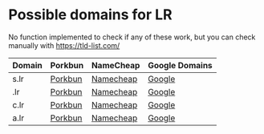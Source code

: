 # Possible domains for LR

No function implemented to check if any of these work, but you can check manually with https://tld-list.com/

| Domain | Porkbun | NameCheap | Google Domains |
|---|---|---|---|
| s.lr | [Porkbun](https://porkbun.com/checkout/search?prb=e814663da1&tlds=&idnLanguage=&search=search&q=s.lr) | [Namecheap](https://www.namecheap.com/domains/registration/results/?domain=s.lr) | [Google](https://domains.google.com/registrar/search?searchTerm=s.lr) |
| .lr | [Porkbun](https://porkbun.com/checkout/search?prb=e814663da1&tlds=&idnLanguage=&search=search&q=.lr) | [Namecheap](https://www.namecheap.com/domains/registration/results/?domain=.lr) | [Google](https://domains.google.com/registrar/search?searchTerm=.lr) |
| c.lr | [Porkbun](https://porkbun.com/checkout/search?prb=e814663da1&tlds=&idnLanguage=&search=search&q=c.lr) | [Namecheap](https://www.namecheap.com/domains/registration/results/?domain=c.lr) | [Google](https://domains.google.com/registrar/search?searchTerm=c.lr) |
| a.lr | [Porkbun](https://porkbun.com/checkout/search?prb=e814663da1&tlds=&idnLanguage=&search=search&q=a.lr) | [Namecheap](https://www.namecheap.com/domains/registration/results/?domain=a.lr) | [Google](https://domains.google.com/registrar/search?searchTerm=a.lr) |
